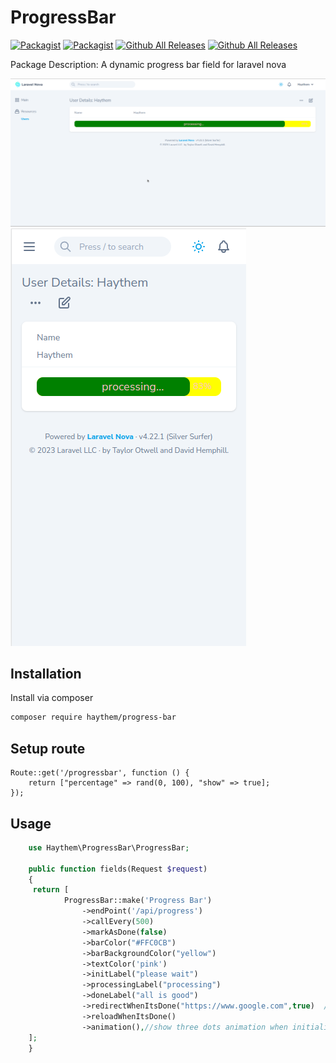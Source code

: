 # ProgressBar

[![Packagist](https://img.shields.io/packagist/v/haythem/progress-bar.svg)](https://packagist.org/packages/haythem/)
[![Packagist](https://img.shields.io/packagist/l/haythem/progress-bar.svg)](https://packagist.org/packages/haythem/progress-bar)
[![Github All Releases](https://img.shields.io/github/downloads/haythem/progress-bar/total.svg)]()
[![Github All Releases](https://img.shields.io/github/downloads/atom/atom/total.svg)]()

Package Description: A dynamic progress bar field for laravel nova

![](img/desktop.png)
![](img/mobile.png)

## Installation

Install via composer

```bash
composer require haythem/progress-bar
```

## Setup route

```
Route::get('/progressbar', function () {
    return ["percentage" => rand(0, 100), "show" => true];
});
```

## Usage

```php
    use Haythem\ProgressBar\ProgressBar;

    public function fields(Request $request)
    {
     return [
            ProgressBar::make('Progress Bar')
                ->endPoint('/api/progress')
                ->callEvery(500)
                ->markAsDone(false)
                ->barColor("#FFC0CB")
                ->barBackgroundColor("yellow")
                ->textColor('pink')
                ->initLabel("please wait")
                ->processingLabel("processing")
                ->doneLabel("all is good")
                ->redirectWhenItsDone("https://www.google.com",true)  //second parameter is optional to open the url in new tab or in the same tab
                ->reloadWhenItsDone()
                ->animation(),//show three dots animation when initializing and processing
    ];
    }
```

